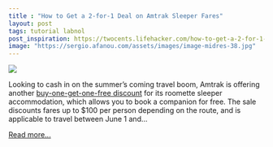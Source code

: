 ```yaml
---
title : "How to Get a 2-for-1 Deal on Amtrak Sleeper Fares"
layout: post
tags: tutorial labnol
post_inspiration: https://twocents.lifehacker.com/how-to-get-a-2-for-1-deal-on-amtrak-sleeper-fares-1846644417
image: "https://sergio.afanou.com/assets/images/image-midres-38.jpg"
---
```


<img src="https://i.kinja-img.com/gawker-media/image/upload/s--q6TxSz0C--/c_fit,fl_progressive,q_80,w_636/ailavmyvznqtkfbvwrnt.jpg" /><p>Looking to cash in on the summer’s coming travel boom, Amtrak is offering another <a href="https://www.amtrak.com/PrivateRoomSale" target="_blank" rel="noopener noreferrer">buy-one-get-one-free discount</a> for its roomette sleeper accommodation, which allows you to book a companion for free. The sale discounts fares up to $100 per person depending on the route, and is applicable to travel between June 1 and…</p><p><a href="https://twocents.lifehacker.com/how-to-get-a-2-for-1-deal-on-amtrak-sleeper-fares-1846644417">Read more...</a></p>